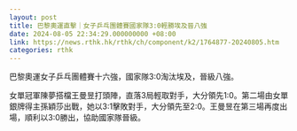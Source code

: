 ```yaml
---
layout: post
title: 巴黎奧運直擊｜女子乒乓團體賽國家隊3:0輕勝埃及晉八強
date: 2024-08-05 22:34:29.000000000 +08:00
link: https://news.rthk.hk/rthk/ch/component/k2/1764877-20240805.htm
categories: rthk
---
```


巴黎奧運女子乒乓團體賽十六強，國家隊3:0淘汰埃及，晉級八強。

女單冠軍陳夢搭檔王曼昱打頭陣，直落3局輕取對手，大分領先1:0。第二場由女單銀牌得主孫穎莎出戰，她以3:1擊敗對手，大分領先至2:0。王曼昱在第三場再度出場，順利以3:0勝出，協助國家隊晉級。
